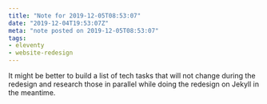 ```yaml
---
title: "Note for 2019-12-05T08:53:07"
date: "2019-12-04T19:53:07Z"
meta: "note posted on 2019-12-05T08:53:07"
tags:
- eleventy
- website-redesign
---
```

It might be better to build a list of tech tasks that will not change during the redesign and research those in parallel while doing the redesign on Jekyll in the meantime.
